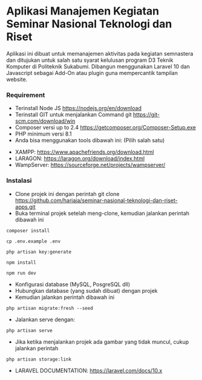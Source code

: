 # Aplikasi Manajemen Kegiatan Seminar Nasional Teknologi dan Riset

Aplikasi ini dibuat untuk memanajemen aktivitas pada kegiatan semnastera dan ditujukan untuk salah satu syarat kelulusan program D3 Teknik Komputer di Politeknik Sukabumi.
Dibangun menggunakan Laravel 10 dan Javascript sebagai Add-On atau plugin guna mempercantik tampilan website.

### Requirement

-   Terinstall Node JS https://nodejs.org/en/download
-   Terinstall GIT untuk menjalankan Command git https://git-scm.com/download/win
-   Composer versi up to 2.4 https://getcomposer.org/Composer-Setup.exe
-   PHP minimum versi 8.1
-   Anda bisa menggunakan tools dibawah ini: (Pilih salah satu)

*   XAMPP: https://www.apachefriends.org/download.html
*   LARAGON: https://laragon.org/download/index.html
*   WampServer: https://sourceforge.net/projects/wampserver/

### Instalasi

-   Clone projek ini dengan perintah git clone https://github.com/hariaja/seminar-nasional-teknologi-dan-riset-apps.git
-   Buka terminal projek setelah meng-clone, kemudian jalankan perintah dibawah ini

```
composer install
```

```
cp .env.example .env
```

```
php artisan key:generate
```

```
npm install
```

```
npm run dev
```

-   Konfigurasi database (MySQL, PosgreSQL dll)
-   Hubungkan database (yang sudah dibuat) dengan projek
-   Kemudian jalankan perintah dibawah ini

```
php artisan migrate:fresh --seed
```

-   Jalankan serve dengan:

```
php artisan serve
```

-   Jika ketika menjalankan projek ada gambar yang tidak muncul, cukup jalankan perintah

```
php artisan storage:link
```

-   LARAVEL DOCUMENTATION: https://laravel.com/docs/10.x
